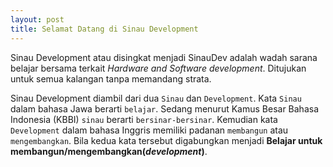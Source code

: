```yaml
---
layout: post
title: Selamat Datang di Sinau Development
---
```


Sinau Development atau disingkat menjadi SinauDev adalah wadah sarana belajar bersama terkait _Hardware and Software development_. Ditujukan untuk semua kalangan tanpa memandang strata.

Sinau Development diambil dari dua `Sinau` dan `Development`. Kata `Sinau` dalam bahasa Jawa berarti `belajar`. Sedang menurut Kamus Besar Bahasa Indonesia (KBBI) `sinau` berarti `bersinar-bersinar`. Kemudian kata `Development` dalam bahasa Inggris memiliki padanan `membangun` atau `mengembangkan`. Bila kedua kata tersebut digabungkan menjadi **Belajar untuk membangun/mengembangkan(_development_)**.
